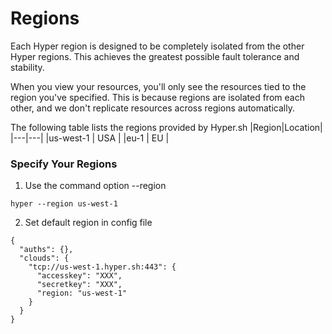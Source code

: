 # Regions

Each Hyper region is designed to be completely isolated from the other Hyper regions. This achieves the greatest possible fault tolerance and stability.

When you view your resources, you'll only see the resources tied to the region you've specified. This is because regions are isolated from each other, and we don't replicate resources across regions automatically.

The following table lists the regions provided by Hyper.sh
|Region|Location|
|---|---|
|us-west-1 | USA |
|eu-1 | EU |

### Specify Your Regions
1. Use the command option --region

```
hyper --region us-west-1
```

2. Set default region in config file

```
{
  "auths": {},
  "clouds": {
    "tcp://us-west-1.hyper.sh:443": {
      "accesskey": "XXX",
      "secretkey": "XXX",
      "region: "us-west-1"
    }
  }
}
```
